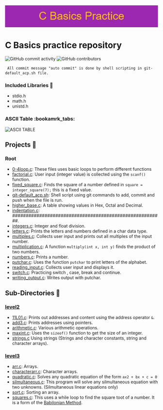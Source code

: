 ![Banner C basics practice](./resources/C_Basics_Practice.png)
# C Basics practice repository
![GitHub commit activity](https://img.shields.io/github/commit-activity/w/Jesulayomy/c_basics?style=plastic)	![GitHub contributors](https://img.shields.io/github/contributors/Jesulayomy/c_basics)

```commandline
 All commit message "auto commit" is done by shell scripting in git-default_acp.sh file.
 ```

### Included Libraries :scroll:
- stdio.h
- math.h
- unistd.h

### ASCII Table :bookamrk_tabs:
![ASCII TABLE](./resoutces/ascii-table.jpg)

## Projects :gem:
### Root
- [0-4loop.c](0-loop.c):
	These files uses basic loops to perform different functions
- [factorial.c](factorial.c):
	User input (integer value) is collected using the `scanf()` function.
- [fixed_square.c](fixed_square.c):
	Finds the square of a number defined in `square = integer_square(7);` this is a fixed value.
- [git-default_acp.sh](git-default_acp.sh):
	Shell script using git commands to add, commit and push when the file is run.
- [higher_base.c](higher_base.c):
	A table showing values in Hex, Octal and Decimal.
- [indentation.c](indentation.c):
	########################################################.
- [integers.c](integers.c):
	Integer and float division.
- [letters.c](letters.c):
	Prints the letters and numbers defined in a char data type.
- [multiples.c](multiples.c):
	Collects user input and prints out all multiples of the input number.
- [multiplication.c](multiplication.c):
	A function `multiply(int x, int y)` finds the product of two numbers.
- [numbers.c](numbers.c):
	Prints a number.
- [putchar.c](putchar.c):
	Uses the function `putchar` to print letters of the alphabet.
- [reading_input.c](reading_input.c):
	Collects user input and displays it.
- [switch.c](switch.c):
	Practicing switch , case, break and continue.
- [writing_output.c](writing_output.c):
	Writes output with putchar.

## Sub-Directories :briefcase:

### [level2](level2/)
- [11L01.c](level2/11L01.c):
	Prints out addresses and content using the address operator `&`.
- [add3.c](level2/add3.c):
	Prints addresses using pointers.
- [arithmetic.c](level2/arithmetic.c):
	Various arithmetic operations.
- [maxint.c](level2/maxint.c):
	Uses the `sizeof()` function to get the size of an integer.
- [strings.c](level2/strings.c)
	Using strings (Strings and character constants, string and character arrays).

### [level3](level3/)
- [arr.c](level3/arr.c):
	Arrays.
- [characterarr.c](level3/characterarr.c):
	Character arrays.
- [quadratic.c](level3/quadratic.c):
	Solves any quadratic equation of the form `ax2 + bx + c = 0`
- [silmultaneous.c](level3/silmultaneous.c):
	This program will solve any silmultaneous equation with two unknowns. (Silmultaneous linear equations only)
- [sort.c](level3/sort.c):
	Sorting an array.
- [squares.c](level3/squares.c):
	This uses a while loop to find the square toot of a number. It is a form of the [Babilonian Method](https://en.wikipedia.org/wiki/Methods_of_computing_square_roots#Babylonian_method).
